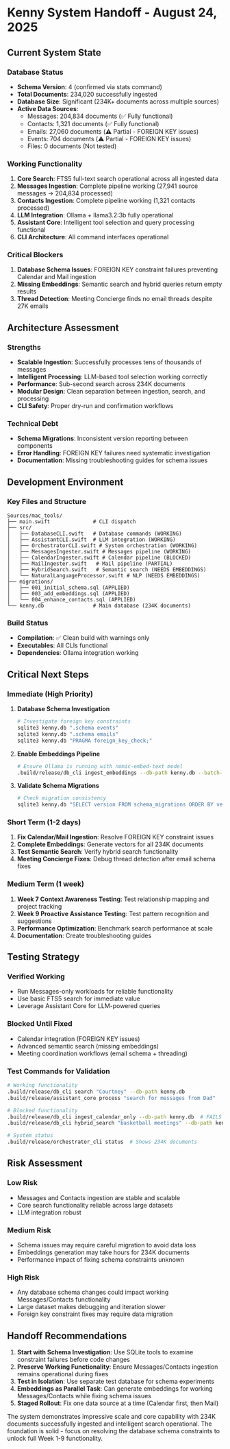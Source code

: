 # Kenny System Handoff - August 24, 2025

## Current System State

### Database Status
- **Schema Version**: 4 (confirmed via stats command)
- **Total Documents**: 234,020 successfully ingested
- **Database Size**: Significant (234K+ documents across multiple sources)
- **Active Data Sources**:
  - Messages: 204,834 documents (✅ Fully functional)
  - Contacts: 1,321 documents (✅ Fully functional) 
  - Emails: 27,060 documents (⚠️ Partial - FOREIGN KEY issues)
  - Events: 704 documents (⚠️ Partial - FOREIGN KEY issues)
  - Files: 0 documents (Not tested)

### Working Functionality
1. **Core Search**: FTS5 full-text search operational across all ingested data
2. **Messages Ingestion**: Complete pipeline working (27,941 source messages → 204,834 processed)
3. **Contacts Ingestion**: Complete pipeline working (1,321 contacts processed)
4. **LLM Integration**: Ollama + llama3.2:3b fully operational
5. **Assistant Core**: Intelligent tool selection and query processing functional
6. **CLI Architecture**: All command interfaces operational

### Critical Blockers
1. **Database Schema Issues**: FOREIGN KEY constraint failures preventing Calendar and Mail ingestion
2. **Missing Embeddings**: Semantic search and hybrid queries return empty results
3. **Thread Detection**: Meeting Concierge finds no email threads despite 27K emails

## Architecture Assessment

### Strengths
- **Scalable Ingestion**: Successfully processes tens of thousands of messages
- **Intelligent Processing**: LLM-based tool selection working correctly
- **Performance**: Sub-second search across 234K documents
- **Modular Design**: Clean separation between ingestion, search, and processing
- **CLI Safety**: Proper dry-run and confirmation workflows

### Technical Debt
- **Schema Migrations**: Inconsistent version reporting between components
- **Error Handling**: FOREIGN KEY failures need systematic investigation
- **Documentation**: Missing troubleshooting guides for schema issues

## Development Environment

### Key Files and Structure
```
Sources/mac_tools/
├── main.swift              # CLI dispatch
├── src/
│   ├── DatabaseCLI.swift   # Database commands (WORKING)
│   ├── AssistantCLI.swift  # LLM integration (WORKING)
│   ├── OrchestratorCLI.swift # System orchestration (WORKING)
│   ├── MessagesIngester.swift # Messages pipeline (WORKING)
│   ├── CalendarIngester.swift # Calendar pipeline (BLOCKED)
│   ├── MailIngester.swift   # Mail pipeline (PARTIAL)
│   ├── HybridSearch.swift   # Semantic search (NEEDS EMBEDDINGS)
│   └── NaturalLanguageProcessor.swift # NLP (NEEDS EMBEDDINGS)
├── migrations/
│   ├── 001_initial_schema.sql (APPLIED)
│   ├── 003_add_embeddings.sql (APPLIED)
│   └── 004_enhance_contacts.sql (APPLIED)
└── kenny.db                # Main database (234K documents)
```

### Build Status
- **Compilation**: ✅ Clean build with warnings only
- **Executables**: All CLIs functional
- **Dependencies**: Ollama integration working

## Critical Next Steps

### Immediate (High Priority)
1. **Database Schema Investigation**
   ```bash
   # Investigate foreign key constraints
   sqlite3 kenny.db ".schema events"
   sqlite3 kenny.db ".schema emails"
   sqlite3 kenny.db "PRAGMA foreign_key_check;"
   ```

2. **Enable Embeddings Pipeline**
   ```bash
   # Ensure Ollama is running with nomic-embed-text model
   .build/release/db_cli ingest_embeddings --db-path kenny.db --batch-size 50
   ```

3. **Validate Schema Migrations**
   ```bash
   # Check migration consistency
   sqlite3 kenny.db "SELECT version FROM schema_migrations ORDER BY version;"
   ```

### Short Term (1-2 days)
1. **Fix Calendar/Mail Ingestion**: Resolve FOREIGN KEY constraint issues
2. **Complete Embeddings**: Generate vectors for all 234K documents  
3. **Test Semantic Search**: Verify hybrid search functionality
4. **Meeting Concierge Fixes**: Debug thread detection after email schema fixes

### Medium Term (1 week)
1. **Week 7 Context Awareness Testing**: Test relationship mapping and project tracking
2. **Week 9 Proactive Assistance Testing**: Test pattern recognition and suggestions
3. **Performance Optimization**: Benchmark search performance at scale
4. **Documentation**: Create troubleshooting guides

## Testing Strategy

### Verified Working
- Run Messages-only workloads for reliable functionality
- Use basic FTS5 search for immediate value
- Leverage Assistant Core for LLM-powered queries

### Blocked Until Fixed
- Calendar integration (FOREIGN KEY issues)
- Advanced semantic search (missing embeddings)
- Meeting coordination workflows (email schema + threading)

### Test Commands for Validation
```bash
# Working functionality
.build/release/db_cli search "Courtney" --db-path kenny.db
.build/release/assistant_core process "search for messages from Dad"

# Blocked functionality  
.build/release/db_cli ingest_calendar_only --db-path kenny.db  # FAILS
.build/release/db_cli hybrid_search "basketball meetings" --db-path kenny.db  # EMPTY

# System status
.build/release/orchestrator_cli status  # Shows 234K documents
```

## Risk Assessment

### Low Risk
- Messages and Contacts ingestion are stable and scalable
- Core search functionality reliable across large datasets
- LLM integration robust

### Medium Risk  
- Schema issues may require careful migration to avoid data loss
- Embeddings generation may take hours for 234K documents
- Performance impact of fixing schema constraints unknown

### High Risk
- Any database schema changes could impact working Messages/Contacts functionality
- Large dataset makes debugging and iteration slower
- Foreign key constraint fixes may require data migration

## Handoff Recommendations

1. **Start with Schema Investigation**: Use SQLite tools to examine constraint failures before code changes
2. **Preserve Working Functionality**: Ensure Messages/Contacts ingestion remains operational during fixes  
3. **Test in Isolation**: Use separate test database for schema experiments
4. **Embeddings as Parallel Task**: Can generate embeddings for working Messages/Contacts while fixing schema issues
5. **Staged Rollout**: Fix one data source at a time (Calendar first, then Mail)

The system demonstrates impressive scale and core capability with 234K documents successfully ingested and intelligent search operational. The foundation is solid - focus on resolving the database schema constraints to unlock full Week 1-9 functionality.